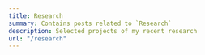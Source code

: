 ```yaml
---
title: Research
summary: Contains posts related to `Research`
description: Selected projects of my recent research
url: "/research"
---
```

